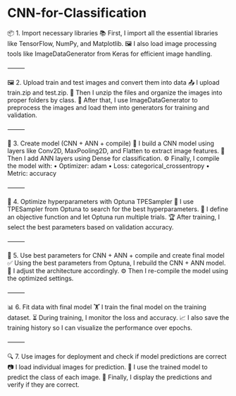 # CNN-for-Classification
📦 1. Import necessary libraries
📚 First, I import all the essential libraries like TensorFlow, NumPy, and Matplotlib.
🖼 I also load image processing tools like ImageDataGenerator from Keras for efficient image handling.

⸻

🖼 2. Upload train and test images and convert them into data
📤 I upload train.zip and test.zip.
📂 Then I unzip the files and organize the images into proper folders by class.
🧮 After that, I use ImageDataGenerator to preprocess the images and load them into generators for training and validation.

⸻

🧠 3. Create model (CNN + ANN + compile)
🧱 I build a CNN model using layers like Conv2D, MaxPooling2D, and Flatten to extract image features.
🧮 Then I add ANN layers using Dense for classification.
⚙ Finally, I compile the model with:
	•	Optimizer: adam
	•	Loss: categorical_crossentropy
	•	Metric: accuracy

⸻

🧪 4. Optimize hyperparameters with Optuna TPESampler
🎯 I use TPESampler from Optuna to search for the best hyperparameters.
🔁 I define an objective function and let Optuna run multiple trials.
🏆 After training, I select the best parameters based on validation accuracy.

⸻

🧱 5. Use best parameters for CNN + ANN + compile and create final model
✅ Using the best parameters from Optuna, I rebuild the CNN + ANN model.
🧠 I adjust the architecture accordingly.
⚙ Then I re-compile the model using the optimized settings.

⸻

📊 6. Fit data with final model
🏋 I train the final model on the training dataset.
⏳ During training, I monitor the loss and accuracy.
📈 I also save the training history so I can visualize the performance over epochs.

⸻

🔍 7. Use images for deployment and check if model predictions are correct
📷 I load individual images for prediction.
🤖 I use the trained model to predict the class of each image.
🧾 Finally, I display the predictions and verify if they are correct.
